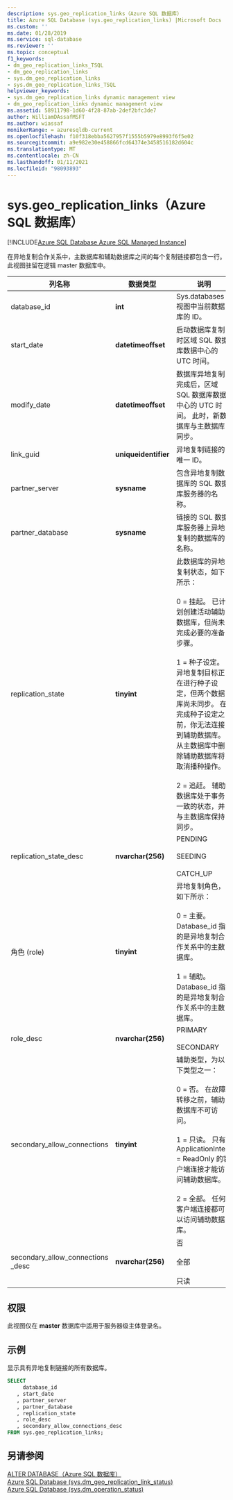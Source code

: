 ```yaml
---
description: sys.geo_replication_links（Azure SQL 数据库）
title: Azure SQL Database (sys.geo_replication_links) |Microsoft Docs
ms.custom: ''
ms.date: 01/28/2019
ms.service: sql-database
ms.reviewer: ''
ms.topic: conceptual
f1_keywords:
- dm_geo_replication_links_TSQL
- dm_geo_replication_links
- sys.dm_geo_replication_links
- sys.dm_geo_replication_links_TSQL
helpviewer_keywords:
- sys.dm_geo_replication_links dynamic management view
- dm_geo_replication_links dynamic management view
ms.assetid: 58911798-1d60-4f28-87ab-2def2bfc3de7
author: WilliamDAssafMSFT
ms.author: wiassaf
monikerRange: = azuresqldb-current
ms.openlocfilehash: f10f318ebba5627957f1555b5979e8993f6f5e02
ms.sourcegitcommit: a9e982e30e458866fcd64374e3458516182d604c
ms.translationtype: MT
ms.contentlocale: zh-CN
ms.lasthandoff: 01/11/2021
ms.locfileid: "98093893"
---
```

# <a name="sysgeo_replication_links-azure-sql-database"></a>sys.geo_replication_links（Azure SQL 数据库）

[!INCLUDE[Azure SQL Database Azure SQL Managed Instance](../../includes/applies-to-version/asdb-asdbmi.md)]

  在异地复制合作关系中，主数据库和辅助数据库之间的每个复制链接都包含一行。 此视图驻留在逻辑 master 数据库中。  
  
|列名称|数据类型|说明|  
|-----------------|---------------|-----------------|  
|database_id|**int**|Sys.databases 视图中当前数据库的 ID。|  
|start_date|**datetimeoffset**|启动数据库复制时区域 SQL 数据库数据中心的 UTC 时间。|  
|modify_date|**datetimeoffset**|数据库异地复制完成后，区域 SQL 数据库数据中心的 UTC 时间。 此时，新数据库与主数据库同步。|  
|link_guid|**uniqueidentifier**|异地复制链接的唯一 ID。|  
|partner_server|**sysname**|包含异地复制数据库的 SQL 数据库服务器的名称。|  
|partner_database|**sysname**|链接的 SQL 数据库服务器上异地复制的数据库的名称。|  
|replication_state|**tinyint**|此数据库的异地复制状态，如下所示：<br /><br /> 0 = 挂起。 已计划创建活动辅助数据库，但尚未完成必要的准备步骤。<br /><br /> 1 = 种子设定。 异地复制目标正在进行种子设定，但两个数据库尚未同步。 在完成种子设定之前，你无法连接到辅助数据库。 从主数据库中删除辅助数据库将取消播种操作。<br /><br /> 2 = 追赶。 辅助数据库处于事务一致的状态，并与主数据库保持同步。|  
|replication_state_desc|**nvarchar(256)**|PENDING<br /><br /> SEEDING<br /><br /> CATCH_UP|  
|角色 (role)|**tinyint**|异地复制角色，如下所示：<br /><br /> 0 = 主要。 Database_id 指的是异地复制合作关系中的主数据库。<br /><br /> 1 = 辅助。  Database_id 指的是异地复制合作关系中的主数据库。|  
|role_desc|**nvarchar(256)**|PRIMARY<br /><br /> SECONDARY|  
|secondary_allow_connections|**tinyint**|辅助类型，为以下类型之一：<br /><br /> 0 = 否。 在故障转移之前，辅助数据库不可访问。<br /><br /> 1 = 只读。 只有 ApplicationIntent = ReadOnly 的客户端连接才能访问辅助数据库。<br /><br /> 2 = 全部。 任何客户端连接都可以访问辅助数据库。|  
|secondary_allow_connections _desc|**nvarchar(256)**|否<br /><br /> 全部<br /><br /> 只读|  
  
## <a name="permissions"></a>权限

此视图仅在 **master** 数据库中适用于服务器级主体登录名。  
  
## <a name="example"></a>示例

显示具有异地复制链接的所有数据库。  

```sql
SELECT
     database_id  
   , start_date  
   , partner_server  
   , partner_database  
   , replication_state  
   , role_desc  
   , secondary_allow_connections_desc
FROM sys.geo_replication_links;  
```

## <a name="see-also"></a>另请参阅

 [ALTER DATABASE（Azure SQL 数据库）](../../t-sql/statements/alter-database-transact-sql.md)   
 [Azure SQL Database &#40;sys.dm_geo_replication_link_status&#41;](../../relational-databases/system-dynamic-management-views/sys-dm-geo-replication-link-status-azure-sql-database.md)   
 [Azure SQL Database &#40;sys.dm_operation_status&#41;](../../relational-databases/system-dynamic-management-views/sys-dm-operation-status-azure-sql-database.md)
